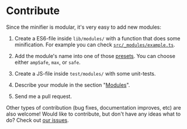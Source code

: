 # Contribute

Since the minifier is modular, it's very easy to add new modules:

1. Create a ES6-file inside `lib/modules/` with a function that does some minification. For example you can check [`src/_modules/example.ts`](https://github.com/posthtml/htmlnano/blob/master/src/_modules/example.ts).

2. Add the module's name into one of those [presets](https://github.com/posthtml/htmlnano/tree/master/src/presets). You can choose either `ampSafe`, `max`, or `safe`.

3. Create a JS-file inside `test/modules/` with some unit-tests.

4. Describe your module in the section "[Modules](https://github.com/posthtml/htmlnano/blob/master/README.md#modules)".

5. Send me a pull request.

Other types of contribution (bug fixes, documentation improves, etc) are also welcome!
Would like to contribute, but don't have any ideas what to do? Check out [our issues](https://github.com/posthtml/htmlnano/labels/help%20wanted).
